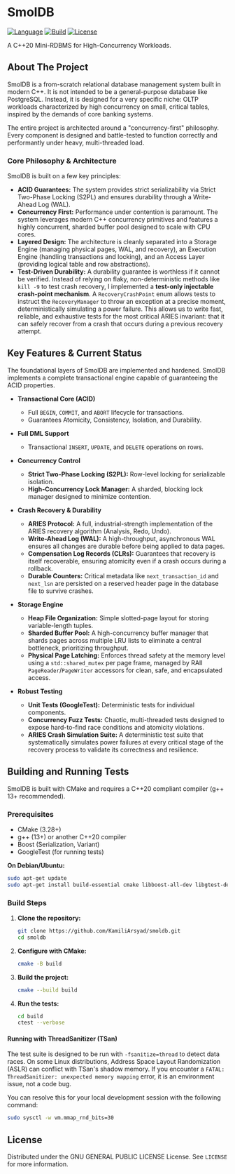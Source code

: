 # SmolDB

[![Language](https://img.shields.io/badge/Language-C%2B%2B20-blue.svg)](https://isocpp.org/)
[![Build](https://img.shields.io/badge/Build-CMake-green.svg)](https://cmake.org/)
[![License](https://img.shields.io/badge/License-GNU_GPL-yellow.svg)](LICENSE)

A C++20 Mini-RDBMS for High-Concurrency Workloads.

## About The Project

SmolDB is a from-scratch relational database management system built in modern C++. It is not intended to be a general-purpose database like PostgreSQL. Instead, it is designed for a very specific niche: OLTP workloads characterized by high concurrency on small, critical tables, inspired by the demands of core banking systems.

The entire project is architected around a "concurrency-first" philosophy. Every component is designed and battle-tested to function correctly and performantly under heavy, multi-threaded load.

### Core Philosophy & Architecture

SmolDB is built on a few key principles:

*   **ACID Guarantees:** The system provides strict serializability via Strict Two-Phase Locking (S2PL) and ensures durability through a Write-Ahead Log (WAL).
*   **Concurrency First:** Performance under contention is paramount. The system leverages modern C++ concurrency primitives and features a highly concurrent, sharded buffer pool designed to scale with CPU cores.
*   **Layered Design:** The architecture is cleanly separated into a Storage Engine (managing physical pages, WAL, and recovery), an Execution Engine (handling transactions and locking), and an Access Layer (providing logical table and row abstractions).
*   **Test-Driven Durability:** A durability guarantee is worthless if it cannot be verified. Instead of relying on flaky, non-deterministic methods like `kill -9` to test crash recovery, I implemented a **test-only injectable crash-point mechanism**. A `RecoveryCrashPoint` enum allows tests to instruct the `RecoveryManager` to throw an exception at a precise moment, deterministically simulating a power failure. This allows us to write fast, reliable, and exhaustive tests for the most critical ARIES invariant: that it can safely recover from a crash that occurs during a previous recovery attempt.

## Key Features & Current Status

The foundational layers of SmolDB are implemented and hardened.
SmolDB implements a complete transactional engine capable of guaranteeing the ACID properties.

*   **Transactional Core (ACID)**
    *   Full `BEGIN`, `COMMIT`, and `ABORT` lifecycle for transactions.
    *   Guarantees Atomicity, Consistency, Isolation, and Durability.

*   **Full DML Support**
    *   Transactional `INSERT`, `UPDATE`, and `DELETE` operations on rows.

*   **Concurrency Control**
    *   **Strict Two-Phase Locking (S2PL):** Row-level locking for serializable isolation.
    *   **High-Concurrency Lock Manager:** A sharded, blocking lock manager designed to minimize contention.

*   **Crash Recovery & Durability**
    *   **ARIES Protocol:** A full, industrial-strength implementation of the ARIES recovery algorithm (Analysis, Redo, Undo).
    *   **Write-Ahead Log (WAL):** A high-throughput, asynchronous WAL ensures all changes are durable before being applied to data pages.
    *   **Compensation Log Records (CLRs):** Guarantees that recovery is itself recoverable, ensuring atomicity even if a crash occurs during a rollback.
    *   **Durable Counters:** Critical metadata like `next_transaction_id` and `next_lsn` are persisted on a reserved header page in the database file to survive crashes.

*   **Storage Engine**
    *   **Heap File Organization:** Simple slotted-page layout for storing variable-length tuples.
    *   **Sharded Buffer Pool:** A high-concurrency buffer manager that shards pages across multiple LRU lists to eliminate a central bottleneck, prioritizing throughput.
    *   **Physical Page Latching:** Enforces thread safety at the memory level using a `std::shared_mutex` per page frame, managed by RAII `PageReader`/`PageWriter` accessors for clean, safe, and encapsulated access.

*   **Robust Testing**
    *   **Unit Tests (GoogleTest):** Deterministic tests for individual components.
    *   **Concurrency Fuzz Tests:** Chaotic, multi-threaded tests designed to expose hard-to-find race conditions and atomicity violations.
    *   **ARIES Crash Simulation Suite:** A deterministic test suite that systematically simulates power failures at every critical stage of the recovery process to validate its correctness and resilience.

## Building and Running Tests

SmolDB is built with CMake and requires a C++20 compliant compiler (g++ 13+ recommended).

### Prerequisites

*   CMake (3.28+)
*   g++ (13+) or another C++20 compiler
*   Boost (Serialization, Variant)
*   GoogleTest (for running tests)

**On Debian/Ubuntu:**
```bash
sudo apt-get update
sudo apt-get install build-essential cmake libboost-all-dev libgtest-dev
```

### Build Steps

1.  **Clone the repository:**
    ```bash
    git clone https://github.com/KamiliArsyad/smoldb.git
    cd smoldb
    ```

2.  **Configure with CMake:**
    ```bash
    cmake -B build
    ```

3.  **Build the project:**
    ```bash
    cmake --build build
    ```

4.  **Run the tests:**
    ```bash
    cd build
    ctest --verbose
    ```

#### Running with ThreadSanitizer (TSan)
The test suite is designed to be run with `-fsanitize=thread` to detect data races. On some Linux distributions, Address Space Layout Randomization (ASLR) can conflict with TSan's shadow memory. If you encounter a `FATAL: ThreadSanitizer: unexpected memory mapping` error, it is an environment issue, not a code bug.

You can resolve this for your local development session with the following command:
```bash
sudo sysctl -w vm.mmap_rnd_bits=30
```

## License

Distributed under the GNU GENERAL PUBLIC LICENSE License. See `LICENSE` for more information.
